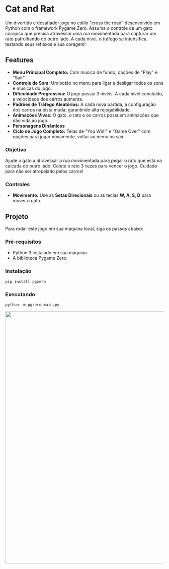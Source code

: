 # Cat and Rat

Um divertido e desafiador jogo no estilo "cross the road" desenvolvido em Python com o framework Pygame Zero. Assuma o controle de um gato corajoso que precisa atravessar uma rua movimentada para capturar um rato patrulhando do outro lado. A cada nível, o tráfego se intensifica, testando seus reflexos e sua coragem!

## Features

* **Menu Principal Completo:** Com música de fundo, opções de "Play" e "Sair".
* **Controle de Som:** Um botão no menu para ligar e desligar todos os sons e músicas do jogo.
* **Dificuldade Progressiva:** O jogo possui 3 níveis. A cada nível concluído, a velocidade dos carros aumenta.
* **Padrões de Tráfego Aleatórios:** A cada nova partida, a configuração dos carros na pista muda, garantindo alta rejogabilidade.
* **Animações Vivas:** O gato, o rato e os carros possuem animações que dão vida ao jogo.
* **Personagens Dinâmicos**
* **Ciclo de Jogo Completo:** Telas de "You Win!" e "Game Over" com opções para jogar novamente, voltar ao menu ou sair.

### Objetivo
Ajude o gato a atravessar a rua movimentada para pegar o rato que está na calçada do outro lado. Colete o rato 3 vezes para vencer o jogo. Cuidado para não ser atropelado pelos carros!

### Controles
* **Movimento:** Use as **Setas Direcionais** ou as teclas **W, A, S, D** para mover o gato.

## Projeto

Para rodar este jogo em sua máquina local, siga os passos abaixo:

### Pré-requisitos
* Python 3 instalado em sua máquina.
* A biblioteca Pygame Zero.

### Instalação
    
    pip install pgzero
    
    

### Executando
    python -m pgzero main.py

<div align="center">
<img src="https://github.com/user-attachments/assets/f2a0f891-bc13-4620-89c7-cc4f60dbbc6b" width="800px" />
</div>







